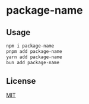 # package-name

## Usage

```sh
npm i package-name
pnpm add package-name
yarn add package-name
bun add package-name
```

## License

[MIT](LICENSE)

